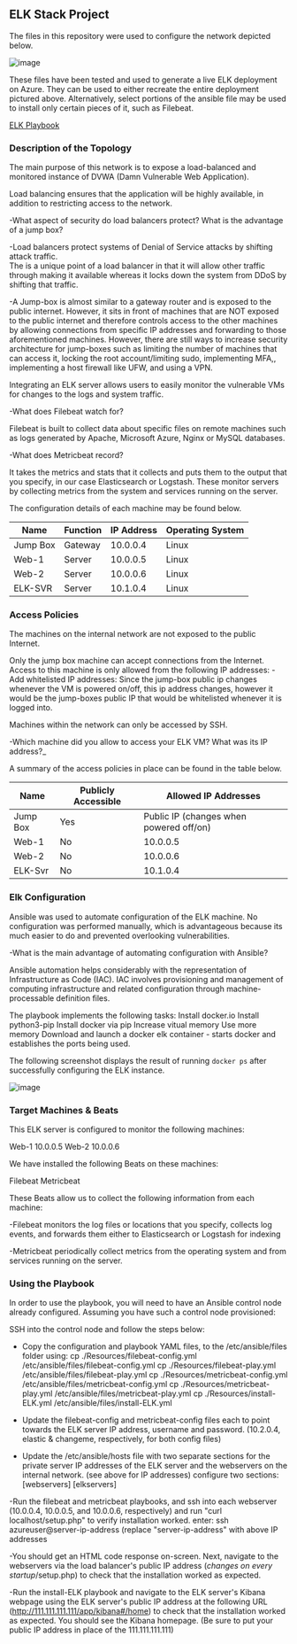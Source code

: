 ## ELK Stack Project

The files in this repository were used to configure the network depicted below.

![image](https://user-images.githubusercontent.com/25359606/146556850-aa919271-14d9-41ec-940f-1eedfc9d5947.png)


These files have been tested and used to generate a live ELK deployment on Azure. They can be used to either recreate the entire deployment pictured above. Alternatively, select portions of the ansible file may be used to install only certain pieces of it, such as Filebeat.

[ELK Playbook](Files/Install-Elk.yml)

### Description of the Topology

The main purpose of this network is to expose a load-balanced and monitored instance of DVWA (Damn Vulnerable Web Application).

Load balancing ensures that the application will be highly available, in addition to restricting access to the network.

-What aspect of security do load balancers protect? What is the advantage of a jump box?

-Load balancers protect systems of Denial of Service attacks by shifting attack traffic.  
The is a unique point of a load balancer in that it will allow other traffic through making it available whereas it locks down the system from DDoS by shifting that traffic.
    
-A Jump-box is almost similar to a gateway router and is exposed to the public internet.  However, it sits in front of machines that are NOT exposed to the public internet and therefore controls access to the other machines by allowing connections from specific IP addresses and forwarding to those aforementioned machines.  However, there are still ways to increase security architecture for jump-boxes such as limiting the number of machines that can access it, locking the root account/limiting sudo, implementing MFA,, implementing a host firewall like UFW, and using a VPN.

Integrating an ELK server allows users to easily monitor the vulnerable VMs for changes to the logs and system traffic.

-What does Filebeat watch for? 

Filebeat is built to collect data about specific files on remote machines such as logs generated by Apache, Microsoft Azure, Nginx or MySQL databases.

-What does Metricbeat record? 

It takes the metrics and stats that it collects and puts them to the output that you specify, in our case Elasticsearch or Logstash.  These monitor servers by collecting metrics from the system and services running on the server.

The configuration details of each machine may be found below.


| Name     | Function | IP Address | Operating System |
|----------|----------|------------|------------------|
| Jump Box | Gateway  | 10.0.0.4   | Linux            |
| Web-1    | Server   | 10.0.0.5   | Linux            |
| Web-2    | Server   | 10.0.0.6   | Linux            |
| ELK-SVR  | Server   | 10.1.0.4   | Linux            |

### Access Policies

The machines on the internal network are not exposed to the public Internet. 

Only the jump box machine can accept connections from the Internet. Access to this machine is only allowed from the following IP addresses:
-Add whitelisted IP addresses: Since the jump-box public ip changes whenever the VM is powered on/off, this ip address changes, however it would be the jump-boxes public IP that would be whitelisted whenever it is logged into.

Machines within the network can only be accessed by SSH.

-Which machine did you allow to access your ELK VM? What was its IP address?_

A summary of the access policies in place can be found in the table below.

| Name     | Publicly Accessible | Allowed IP Addresses |
|----------|---------------------|----------------------|
| Jump Box | Yes                 | Public IP (changes when powered off/on)|
| Web-1    | No                  | 10.0.0.5             |
| Web-2    | No                  | 10.0.0.6             |
| ELK-Svr  | No                  | 10.1.0.4             |

### Elk Configuration

Ansible was used to automate configuration of the ELK machine. No configuration was performed manually, which is advantageous because its much easier to do and prevented overlooking vulnerabilities.

-What is the main advantage of automating configuration with Ansible?



Ansible automation helps considerably with the representation of Infrastructure as Code (IAC). IAC involves provisioning and management of computing infrastructure and related configuration through machine-processable definition files.

The playbook implements the following tasks:
Install docker.io
Install python3-pip
Install docker via pip
Increase vitual memory
Use more memory
Download and launch a docker elk container - starts docker and establishes the ports being used.

The following screenshot displays the result of running `docker ps` after successfully configuring the ELK instance.

![image](https://user-images.githubusercontent.com/25359606/146584920-aa2f8437-d814-4890-b9e9-202cc89ce75d.png)


### Target Machines & Beats
This ELK server is configured to monitor the following machines:

Web-1 10.0.0.5
Web-2 10.0.0.6

We have installed the following Beats on these machines:

Filebeat
Metricbeat

These Beats allow us to collect the following information from each machine:

-Filebeat monitors the log files or locations that you specify, collects log events, and forwards them either to Elasticsearch or Logstash for indexing

-Metricbeat periodically collect metrics from the operating system and from services running on the server.

### Using the Playbook
In order to use the playbook, you will need to have an Ansible control node already configured. Assuming you have such a control node provisioned: 

SSH into the control node and follow the steps below:
- Copy the configuration and playbook YAML files, to the /etc/ansible/files folder using: 
  cp ./Resources/filebeat-config.yml /etc/ansible/files/filebeat-config.yml 
  cp ./Resources/filebeat-play.yml /etc/ansible/files/filebeat-play.yml 
  cp ./Resources/metricbeat-config.yml /etc/ansible/files/metricbeat-config.yml 
  cp ./Resources/metricbeat-play.yml /etc/ansible/files/metricbeat-play.yml 
  cp ./Resources/install-ELK.yml /etc/ansible/files/install-ELK.yml
  
- Update the filebeat-config and metricbeat-config files each to point towards the ELK server IP address, username and password. 
  (10.2.0.4, elastic & changeme, respectively, for both config files)
  
- Update the /etc/ansible/hosts file with two separate sections for the private server IP addresses of the ELK server and the webservers on the internal network. 
  (see above for IP addresses) configure two sections: [webservers] [elkservers]

-Run the filebeat and metricbeat playbooks, and ssh into each webserver (10.0.0.4, 10.0.0.5, and 10.0.0.6, respectively) 
 and run "curl localhost/setup.php" to verify installation worked.
 enter: ssh azureuser@server-ip-address (replace "server-ip-address" with above IP addresses
 
-You should get an HTML code response on-screen. Next, navigate to the webservers via the load balancer's public IP address 
 (*changes on every startup*/setup.php) to check that the installation worked as expected.
 
-Run the install-ELK playbook and navigate to the ELK server's Kibana webpage using the ELK server's public IP address at the following URL (http://111.111.111.111/app/kibana#/home) to check that the installation worked as expected. You should see the Kibana homepage. 
(Be sure to put your public IP address in place of the 111.111.111.111)


